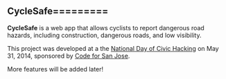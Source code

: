 ## CycleSafe=========

**CycleSafe** is a web app that allows cyclists to report dangerous road hazards, including construction, dangerous roads, and low visibility. 

This project was developed at a the [National Day of Civic Hacking](http://hackforchange.org/about/) on May 31, 2014, sponsored by [Code for San Jose](https://github.com/codeforsanjose).

More features will be added later!
